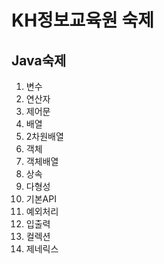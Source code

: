 # KH정보교육원 숙제

## Java숙제
1. 변수
2. 연산자
3. 제어문
4. 배열
5. 2차원배열
6. 객체
7. 객체배열
8. 상속
9. 다형성
10. 기본API
11. 예외처리
12. 입출력
13. 컬렉션
14. 제네릭스
